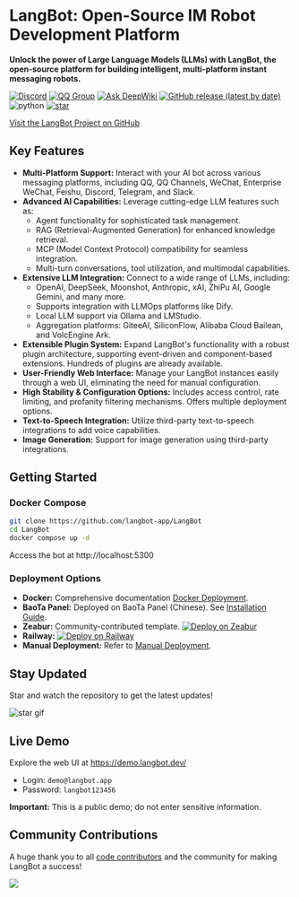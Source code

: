 # LangBot: Open-Source IM Robot Development Platform

**Unlock the power of Large Language Models (LLMs) with LangBot, the open-source platform for building intelligent, multi-platform instant messaging robots.**

[![Discord](https://img.shields.io/discord/1335141740050649118?logo=discord&labelColor=%20%235462eb&logoColor=%20%23f5f5f5&color=%20%235462eb)](https://discord.gg/wdNEHETs87)
[![QQ Group](https://img.shields.io/badge/%E7%A4%BE%E5%8C%BAQQ%E7%BE%A4-966235608-blue)](https://qm.qq.com/q/JLi38whHum)
[![Ask DeepWiki](https://deepwiki.com/badge.svg)](https://deepwiki.com/langbot-app/LangBot)
[![GitHub release (latest by date)](https://img.shields.io/github/v/release/langbot-app/LangBot)](https://github.com/langbot-app/LangBot/releases/latest)
<img src="https://img.shields.io/badge/python-3.10 ~ 3.13 -blue.svg" alt="python">
[![star](https://gitcode.com/RockChinQ/LangBot/star/badge.svg)](https://gitcode.com/RockChinQ/LangBot)

[Visit the LangBot Project on GitHub](https://github.com/langbot-app/LangBot)

## Key Features

*   **Multi-Platform Support:** Interact with your AI bot across various messaging platforms, including QQ, QQ Channels, WeChat, Enterprise WeChat, Feishu, Discord, Telegram, and Slack.
*   **Advanced AI Capabilities:** Leverage cutting-edge LLM features such as:
    *   Agent functionality for sophisticated task management.
    *   RAG (Retrieval-Augmented Generation) for enhanced knowledge retrieval.
    *   MCP (Model Context Protocol) compatibility for seamless integration.
    *   Multi-turn conversations, tool utilization, and multimodal capabilities.
*   **Extensive LLM Integration:** Connect to a wide range of LLMs, including:
    *   OpenAI, DeepSeek, Moonshot, Anthropic, xAI, ZhiPu AI, Google Gemini, and many more.
    *   Supports integration with LLMOps platforms like Dify.
    *   Local LLM support via Ollama and LMStudio.
    *   Aggregation platforms: GiteeAI, SiliconFlow, Alibaba Cloud Bailean, and VolcEngine Ark.
*   **Extensible Plugin System:** Expand LangBot's functionality with a robust plugin architecture, supporting event-driven and component-based extensions. Hundreds of plugins are already available.
*   **User-Friendly Web Interface:** Manage your LangBot instances easily through a web UI, eliminating the need for manual configuration.
*   **High Stability & Configuration Options:** Includes access control, rate limiting, and profanity filtering mechanisms. Offers multiple deployment options.
*   **Text-to-Speech Integration:** Utilize third-party text-to-speech integrations to add voice capabilities.
*   **Image Generation:** Support for image generation using third-party integrations.

## Getting Started

### Docker Compose

```bash
git clone https://github.com/langbot-app/LangBot
cd LangBot
docker compose up -d
```

Access the bot at http://localhost:5300

### Deployment Options

*   **Docker:** Comprehensive documentation [Docker Deployment](https://docs.langbot.app/zh/deploy/langbot/docker.html).
*   **BaoTa Panel:** Deployed on BaoTa Panel (Chinese). See [Installation Guide](https://docs.langbot.app/zh/deploy/langbot/one-click/bt.html).
*   **Zeabur:** Community-contributed template. [![Deploy on Zeabur](https://zeabur.com/button.svg)](https://zeabur.com/zh-CN/templates/ZKTBDH)
*   **Railway:**  [![Deploy on Railway](https://railway.com/button.svg)](https://railway.app/template/yRrAyL?referralCode=vogKPF)
*   **Manual Deployment:** Refer to [Manual Deployment](https://docs.langbot.app/zh/deploy/langbot/manual.html).

## Stay Updated

Star and watch the repository to get the latest updates!

![star gif](https://docs.langbot.app/star.gif)

## Live Demo

Explore the web UI at https://demo.langbot.dev/

*   Login: `demo@langbot.app`
*   Password: `langbot123456`

**Important:** This is a public demo; do not enter sensitive information.

## Community Contributions

A huge thank you to all [code contributors](https://github.com/langbot-app/LangBot/graphs/contributors) and the community for making LangBot a success!

<a href="https://github.com/langbot-app/LangBot/graphs/contributors">
  <img src="https://contrib.rocks/image?repo=langbot-app/LangBot" />
</a>